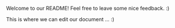 Welcome to our README!  Feel free to leave some nice feedback.  :)

This is where we can edit our document ... :)